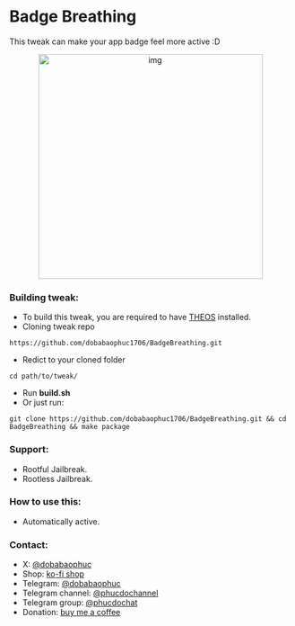 # Badge Breathing
This tweak can make your app badge feel more active :D

<p align="center"> 
<img src="https://github.com/dobabaophuc1706/BadgeBreathing/blob/main/README/tweak.gif" alt="img" width="img" height="400"/> 
<p/>

### Building tweak:
- To build this tweak, you are required to have [THEOS](https://theos.dev/docs/installation-macos) installed.
- Cloning tweak repo
```
https://github.com/dobabaophuc1706/BadgeBreathing.git
```
- Redict to your cloned folder
```
cd path/to/tweak/
```
- Run **build.sh**
- Or just run:
```
git clone https://github.com/dobabaophuc1706/BadgeBreathing.git && cd BadgeBreathing && make package
```

### Support:
- Rootful Jailbreak.
- Rootless Jailbreak.
### How to use this:
- Automatically active.
### Contact:
- X: [@dobabaophuc](https://x.com/dobabaophuc)
- Shop: [ko-fi shop](https://ko-fi.com/dobabaophuc/shop)
- Telegram: [@dobabaophuc](https://t.me/dobabaophuc)
- Telegram channel: [@phucdochannel](https://t.me/phucdochannel)
- Telegram group: [@phucdochat](https://t.me/phucdochat)
- Donation: [buy me a coffee](https://paypal.me/dobabaophuc)
